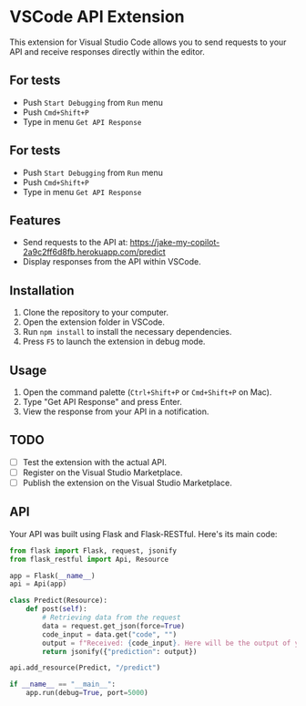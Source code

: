 # VSCode API Extension

This extension for Visual Studio Code allows you to send requests to your API and receive responses directly within the editor.

## For tests

- Push `Start Debugging` from `Run` menu  
- Push `Cmd+Shift+P` 
- Type in menu `Get API Response`

## For tests

- Push `Start Debugging` from `Run` menu  
- Push `Cmd+Shift+P` 
- Type in menu `Get API Response`

## Features

- Send requests to the API at: https://jake-my-copilot-2a9c2ff6d8fb.herokuapp.com/predict
- Display responses from the API within VSCode.

## Installation

1. Clone the repository to your computer.
2. Open the extension folder in VSCode.
3. Run `npm install` to install the necessary dependencies.
4. Press `F5` to launch the extension in debug mode.

## Usage

1. Open the command palette (`Ctrl+Shift+P` or `Cmd+Shift+P` on Mac).
2. Type "Get API Response" and press Enter.
3. View the response from your API in a notification.

## TODO

- [ ] Test the extension with the actual API.
- [ ] Register on the Visual Studio Marketplace.
- [ ] Publish the extension on the Visual Studio Marketplace.

## API

Your API was built using Flask and Flask-RESTful. Here's its main code:

```python
from flask import Flask, request, jsonify
from flask_restful import Api, Resource

app = Flask(__name__)
api = Api(app)

class Predict(Resource):
    def post(self):
        # Retrieving data from the request
        data = request.get_json(force=True)
        code_input = data.get("code", "")
        output = f"Received: {code_input}. Here will be the output of your model based on the input data."
        return jsonify({"prediction": output})

api.add_resource(Predict, "/predict")

if __name__ == "__main__":
    app.run(debug=True, port=5000)